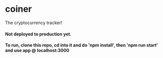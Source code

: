# coiner
The cryptocurrency tracker!


#### Not deployed to production yet.
#### To run, clone this repo, cd into it and do 'npm install', then 'npm run start' and use app @ localhost:3000
